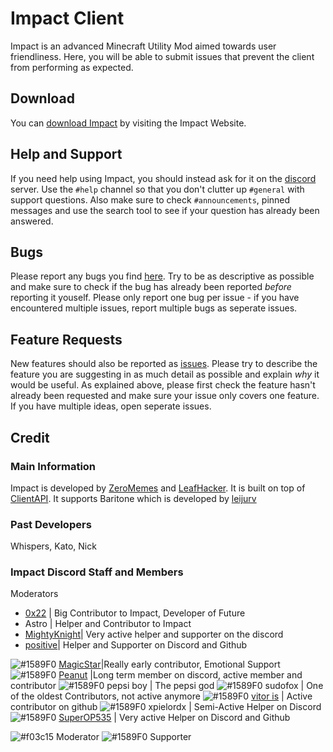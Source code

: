 # Impact Client

Impact is an advanced Minecraft Utility Mod aimed towards user friendliness.
Here, you will be able to submit issues that prevent the client from performing as expected.

## Download

You can [download Impact][download] by visiting the Impact Website.

## Help and Support

If you need help using Impact, you should instead ask for it on the [discord] server. Use the `#help` channel so that you don't clutter up `#general` with support questions. Also make sure to check `#announcements`, pinned messages and use the search tool to see if your question has already been answered.

## Bugs

Please report any bugs you find [here][issues]. Try to be as descriptive as possible and make sure to check if the bug has already been reported _before_ reporting it youself. Please only report one bug per issue - if you have encountered multiple issues, report multiple bugs as seperate issues.

## Feature Requests

New features should also be reported as [issues]. Please try to describe the feature you are suggesting in as much detail as possible and explain _why_ it would be useful. As explained above, please first check the feature hasn't already been requested and make sure your issue only covers one feature. If you have multiple ideas, open seperate issues.

## Credit

### Main Information 
   Impact is developed by [ZeroMemes] and [LeafHacker]. It is built on top of [ClientAPI].
   It supports Baritone which is developed by [leijurv]


### Past Developers
   Whispers, Kato, Nick
   
   
### Impact Discord Staff and Members

   Moderators

* [0x22] | Big Contributor to Impact, Developer of Future
* Astro | Helper and Contributor to Impact
* [MightyKnight]|  Very active helper and supporter on the discord
* [positive]| Helper and Supporter on Discord and Github

![#1589F0](https://placehold.it/15/1589F0/000000?text=+) [MagicStar]|Really early contributor, Emotional Support 
![#1589F0](https://placehold.it/15/1589F0/000000?text=+) [Peanut] |Long term member on discord, active member and contributor
![#1589F0](https://placehold.it/15/1589F0/000000?text=+) pepsi boy | The pepsi god
![#1589F0](https://placehold.it/15/1589F0/000000?text=+) sudofox | One of the oldest Contributors, not active anymore
![#1589F0](https://placehold.it/15/1589F0/000000?text=+) [vitor is] | Active contributor on github
![#1589F0](https://placehold.it/15/1589F0/000000?text=+) xpielordx | Semi-Active Helper on Discord
![#1589F0](https://placehold.it/15/1589F0/000000?text=+) [SuperOP535] | Very active Helper on Discord and Github

![#f03c15](https://placehold.it/15/f03c15/000000?text=+) Moderator
 ![#1589F0](https://placehold.it/15/1589F0/000000?text=+) Supporter

<!-- External links -->
[website]: https://impactdevelopment.github.io
[download]: https://impactdevelopment.github.io/#download
[discord]: https://discord.gg/YFhR2Ab

<!-- GitHub links -->
[issues]: https://github.com/ImpactDevelopment/ImpactClient/issues
[ClientAPI]: https://github.com/ImpactDevelopment/ClientAPI

<!-- Users -->
[ZeroMemes]: https://github.com/ZeroMemes
[LeafHacker]: https://github.com/LeafHacker
[leijurv]: https://github.com/leijurv

[Peanut]: https://github.com/zPeanut
[MagicStar]: https://github.com/MagicStarIsntGay
[vitor is]: https://github.com/VitorISs
[MightyKnight]: https://github.com/MightyKnight
[positive]: https://github.com/hugohindi
[0x22]: https://github.com/0-x-2-2
[SuperOP535]: https://github.com/SuperOP535
